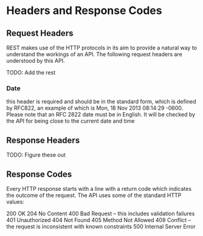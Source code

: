 # Headers and Response Codes

## Request Headers

REST makes use of the HTTP protocols in its aim to provide a natural way to understand the workings of an API. The following request headers are understood by this API.

TODO: Add the rest

### Date

this header is required and should be in the standard form, which is defined by RFC822, an example of which is Mon, 18 Nov 2013 08:14:29 -0600. Please note that an RFC 2822 date must be in English. It will be checked by the API for being close to the current date and time

## Response Headers

TODO: Figure these out

## Response Codes

Every HTTP response starts with a line with a return code which indicates the outcome of the request. The API uses some of the standard HTTP values:

200 OK
204 No Content
400 Bad Request – this includes validation failures
401 Unauthorized
404 Not Found
405 Method Not Allowed
409 Conflict – the request is inconsistent with known constraints
500 Internal Server Error
